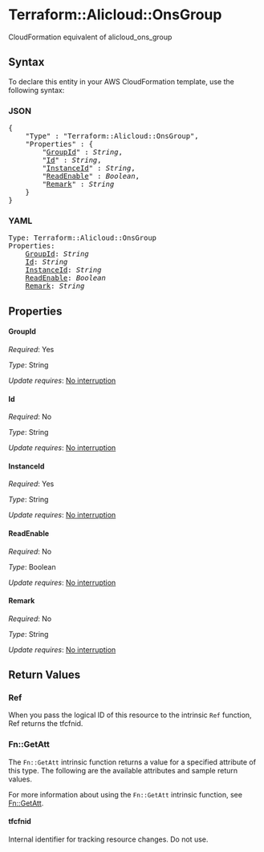 # Terraform::Alicloud::OnsGroup

CloudFormation equivalent of alicloud_ons_group

## Syntax

To declare this entity in your AWS CloudFormation template, use the following syntax:

### JSON

<pre>
{
    "Type" : "Terraform::Alicloud::OnsGroup",
    "Properties" : {
        "<a href="#groupid" title="GroupId">GroupId</a>" : <i>String</i>,
        "<a href="#id" title="Id">Id</a>" : <i>String</i>,
        "<a href="#instanceid" title="InstanceId">InstanceId</a>" : <i>String</i>,
        "<a href="#readenable" title="ReadEnable">ReadEnable</a>" : <i>Boolean</i>,
        "<a href="#remark" title="Remark">Remark</a>" : <i>String</i>
    }
}
</pre>

### YAML

<pre>
Type: Terraform::Alicloud::OnsGroup
Properties:
    <a href="#groupid" title="GroupId">GroupId</a>: <i>String</i>
    <a href="#id" title="Id">Id</a>: <i>String</i>
    <a href="#instanceid" title="InstanceId">InstanceId</a>: <i>String</i>
    <a href="#readenable" title="ReadEnable">ReadEnable</a>: <i>Boolean</i>
    <a href="#remark" title="Remark">Remark</a>: <i>String</i>
</pre>

## Properties

#### GroupId

_Required_: Yes

_Type_: String

_Update requires_: [No interruption](https://docs.aws.amazon.com/AWSCloudFormation/latest/UserGuide/using-cfn-updating-stacks-update-behaviors.html#update-no-interrupt)

#### Id

_Required_: No

_Type_: String

_Update requires_: [No interruption](https://docs.aws.amazon.com/AWSCloudFormation/latest/UserGuide/using-cfn-updating-stacks-update-behaviors.html#update-no-interrupt)

#### InstanceId

_Required_: Yes

_Type_: String

_Update requires_: [No interruption](https://docs.aws.amazon.com/AWSCloudFormation/latest/UserGuide/using-cfn-updating-stacks-update-behaviors.html#update-no-interrupt)

#### ReadEnable

_Required_: No

_Type_: Boolean

_Update requires_: [No interruption](https://docs.aws.amazon.com/AWSCloudFormation/latest/UserGuide/using-cfn-updating-stacks-update-behaviors.html#update-no-interrupt)

#### Remark

_Required_: No

_Type_: String

_Update requires_: [No interruption](https://docs.aws.amazon.com/AWSCloudFormation/latest/UserGuide/using-cfn-updating-stacks-update-behaviors.html#update-no-interrupt)

## Return Values

### Ref

When you pass the logical ID of this resource to the intrinsic `Ref` function, Ref returns the tfcfnid.

### Fn::GetAtt

The `Fn::GetAtt` intrinsic function returns a value for a specified attribute of this type. The following are the available attributes and sample return values.

For more information about using the `Fn::GetAtt` intrinsic function, see [Fn::GetAtt](https://docs.aws.amazon.com/AWSCloudFormation/latest/UserGuide/intrinsic-function-reference-getatt.html).

#### tfcfnid

Internal identifier for tracking resource changes. Do not use.

